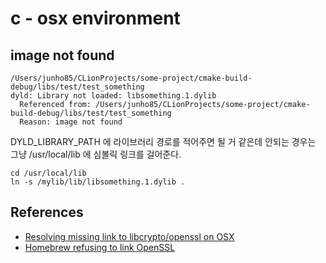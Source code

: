 # c - osx environment

## image not found
```
/Users/junho85/CLionProjects/some-project/cmake-build-debug/libs/test/test_something
dyld: Library not loaded: libsomething.1.dylib
  Referenced from: /Users/junho85/CLionProjects/some-project/cmake-build-debug/libs/test/test_something
  Reason: image not found
```
DYLD_LIBRARY_PATH 에 라이브러리 경로를 적어주면 될 거 같은데 안되는 경우는 그냥 /usr/local/lib 에 심볼릭 링크를 걸어준다.
```
cd /usr/local/lib
ln -s /mylib/lib/libsomething.1.dylib .
```

## References
* [Resolving missing link to libcrypto/openssl on OSX](https://gist.github.com/aklap/e885721ef15c8668ed0a1dd64d2ea1a7)
* [Homebrew refusing to link OpenSSL](https://stackoverflow.com/questions/38670295/homebrew-refusing-to-link-openssl)
